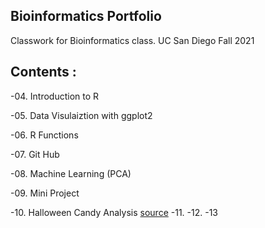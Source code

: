 ## Bioinformatics Portfolio 

Classwork for Bioinformatics class. UC San Diego Fall 2021

## Contents : 

-04. Introduction to R

-05. Data Visulaiztion with ggplot2

-06. R Functions 

-07. Git Hub

-08. Machine Learning (PCA)

-09. Mini Project  

-10. Halloween Candy Analysis [source](https://github.com/gabriellemeza/bggn213/blob/main/Class09_mini_project/Class10_CandyProject.Rmd)
-11.
-12.
-13




